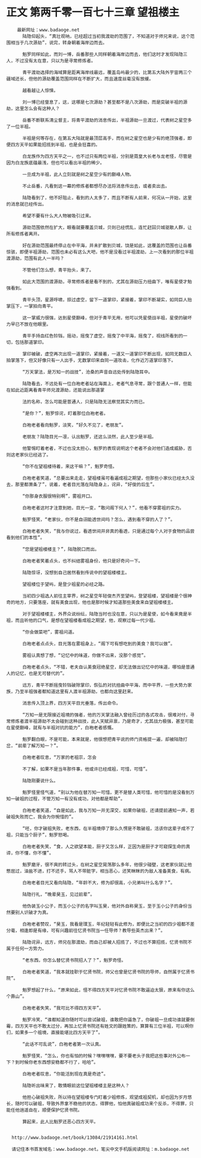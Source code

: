 # 正文 第两千零一百七十三章 望祖楼主
        最新网址：www.badaoge.net
          陆隐仰起头，“真壮观呐，已经超过当初我渡劫的范围了，不知道对于师兄来说，这个范围相当于几次源劫”，说完，转身朝着海岸边而去。
      
          魁罗同样如此，而刘一博，岳番那些人同样朝着海岸边而去，他们这时才发现陆隐三人，不过没有太在意，只以为是寻常修炼者。
      
          青平渡劫选择的海域算是距离海岸线最远，覆盖岛屿最少的，比第五大陆外宇宙两三个疆域还长，但他的源劫覆盖范围同样在不断扩大，而且速度丝毫没有放缓。
      
          越看越让人惊悚。
      
          刘一博已经窒息了，这，这哪是七次源劫？甚至都不是八次源劫，而是突破半祖的源劫，这里怎么会有这种人？
      
          岳番不断联系清尘督主，将青平渡劫的消息传出，半祖源劫一旦渡过，代表树之星空多了一位半祖。
      
          半祖是何等存在，在第五大陆就是最顶层高手，而在树之星空也是少有的绝顶强者，即便四方天平如果能招揽到半祖，也是会狂喜的。
      
          白龙族作为四方天平之一，也不过只有两位半祖，分别是霓皇大长老与龙老怪，尽管是因为白龙族底蕴最浅，但也可以看出半祖的稀少。
      
          一旦成为半祖，此人立刻就是树之星空少有的巅峰人物。
      
          不止岳番，凡看到这一幕的修炼者都想尽办法将消息传出去，或者卖出去。
      
          陆隐看到了，他不好阻止，看到的人太多了，而且不断有人前来，何况从一开始，这里的消息就已经传出。
      
          希望不要有什么大人物被吸引过来。
      
          源劫范围依然在扩大，眼看就要覆盖贝城，贝则已经慌乱，连忙赶回贝城驱散人群，让所有修炼者离开。
      
          好在源劫范围最终停止在中平海，并未扩散到贝城，饶是如此，这覆盖的范围也让岳番惊骇，即便半祖源劫，范围也未必有这么大吧，他不是没看过半祖渡劫，上一次看到的那位半祖渡源劫，范围有此人一半吗？
      
          不管他们怎么想，青平抬头，来了。
      
          如此大范围的渡源劫，寻常修炼者是看不到的，尤其在源劫压力扭曲下，唯有星使才勉强看到。
      
          青平头顶，星源呼啸，掠过虚空，留下一道掌印，紧接着，掌印不断凝实，如同巨人抬掌压下，一掌拍向青平。
      
          这一掌威力很强，达到星使巅峰，但对于青平无用，他可以凭星使战半祖，星使的破坏力早已不放在他眼里。
      
          青平手持血红色铃铛，摇动，摇曳了虚空，摇曳了中平海，摇曳了，视线所看到的一切，包括那道掌印。
      
          掌印被破，虚空再次出现一道掌印，紧接着，一道又一道掌印不断出现，如同无数巨人拍掌落下，但又好像只有一人出手，无数掌印来自同一道攻击，化作近万道掌印落下。
      
          “万天掌法，是万知一的战技”，沧桑的声音自远处传到陆隐耳中。
      
          陆隐看去，不远处有一位白袍老者站在海面上，老者气息寻常，跟个普通人一样，但能在如此近距离看青平师兄渡源劫，还能说出那道掌
      
          法的名称，怎么可能是普通人，只是陆隐无法察觉其实力而已。
      
          “是你？”，魁罗惊诧，盯着那位白袍老者。
      
          白袍老者看向魁罗，淡笑，“好久不见了，老朋友”。
      
          老朋友？陆隐目光一凛，认出魁罗，还这么淡然，此人至少是半祖。
      
          他警惕盯着老者，不过也没太担心，魁罗的表现说明这个老者不会对他们造成威胁，否则这老家伙已经逃了。
      
          “你不在望祖楼待着，来这干嘛？”，魁罗奇怪。
      
          白袍老者笑道，“总要出来走走，望祖楼虽可看遍成祖之期望，但那些小家伙已经太久没去，那里都萧条了”，说着，老者目光落在陆隐身上，诧异，“好俊的后生”。
      
          “你那身衣服很特别啊”，雾祖开口。
      
          白袍老者这时才注意到她，目光一变，“敢问阁下何人？”，他看不穿雾祖的实力。
      
          魁罗怪笑，“老家伙，你不是自诩能透世间吗？怎么，遇到看不穿的人了？”。
      
          白袍老者失笑，“我与你说过，看透世间并非真的看透，只是通过每个人对于食物的品尝看到他们的本性”。
      
          “您是望祖楼楼主？”，陆隐脱口而出。
      
          白袍老者笑着点头，也不纠结雾祖身份，他只是好奇问一下。
      
          陆隐惊讶，没想到自己居然看到传说中的望祖楼楼主。
      
          望祖楼位于望屿，是登少祖星的必经之路。
      
          当初四少祖选人前往主宰界，树之星空年轻俊杰齐至望屿，登望祖楼，望祖楼是个很神奇的地方，只要落座，就有美食出现，他也是那时候才知道那些美食来自望祖楼楼主。
      
          对于望祖楼楼主，外界众说纷纭，陆隐当时也没在意，只以为是星使，如今看来竟是半祖，而且听他的口气，是想在望祖楼看成祖之期望，他，观察过每一代少祖。
      
          “你会做菜吧”，雾祖问道。
      
          白袍老者点点头，目光落在雾祖身上，“阁下可有想吃到的美食？我可以做”。
      
          雾祖认真想了想，“记忆中的味道，你做不出来，没那个感觉”。
      
          白袍老者点头，“不错，老夫自认美食冠绝星空，却无法做出记忆中的味道，哪怕是普通人的记忆，也是无可替代的”。
      
          远方，青平不断摇曳铃铛破除掌印，恢弘的对抗扭曲中平海，而中平界，一些大势力家族，乃至半祖强者都知道这里有人渡半祖源劫，也都向这里赶来。
      
          消息传入顶上界，四方天平目光垂落，传出命令。
      
          “万知一是无限接近祖境的强者，他的万天掌法融入曾经历过的各式攻击，很难对付，寻常修炼者渡半祖源劫不太会碰到这种战技，此人天赋异禀，乃是奇才，尤其战力极强，甚至可能在星使巅峰，就有与半祖对抗的能力”，白袍老者感慨。
      
          魁罗翻白眼，不是可能，本来就是，他很想把青平说的师门资格提一遍，却被陆隐打岔，“前辈了解万知一？”。
      
          白袍老者叹息，“万家的老祖宗，怎会
      
          不了解，如果不是当年那件事，他或许已经成祖，可惜，可惜”。
      
          陆隐刚要说什么。
      
          魁罗怪里怪气道，“别以为他在替万知一可惜，更不是替人类可惜，他可惜的是没看到万知一破祖的过程，不管万知一有没有成功，对他都是帮助”。
      
          白袍老者笑道，“自是如此，我与万知一并无深交，如果你破祖，还请提前通知一声，若破祖失败而亡，我会为你惋惜的”。
      
          “呸，你才破祖失败，老东西，在半祖境停了那么久愣是不敢破祖，活该你这辈子成不了祖，只能当个厨子”，魁罗怒喝。
      
          白袍老者失笑，“食，人之欲望本能，厨子又怎么样，正因为是厨子才可窥探生命的真谛，你不懂，你不懂”。
      
          魁罗磨牙，很不爽的转过头，在树之星空晃荡那么多年，他很少碰壁，这老家伙就让他憋屈过，油盐不进，打不还手，骂人不带脏字，相当恶心，还笑眯眯的为敌人准备美食，有病。
      
          白袍老者目光又看向陆隐，“年龄不大，修为却很高，小兄弟叫什么名字？”。
      
          陆隐行礼，“晚辈昊玉，见过前辈”。
      
          他伪装玉小公子，而玉小公子的名字叫玉昊，他对外自称昊玉，至于玉小公子的身份当然要别人识破才为真。
      
          白袍老者赞叹，“昊玉，我看是璞玉，年纪轻轻有此修为，即便比之当初的四少祖都不差分毫，相逢即是有缘，可有兴趣前往忆贤书院当一任导师？教导些英杰出来？”。
      
          陆隐诧异，远方，师兄在那渡劫，而自己却被人招揽了，不过也不算招揽，忆贤书院不属于任何一方势力。
      
          “老东西，你怎么替忆贤书院招人了？”，魁罗奇怪。
      
          白袍老者笑道，“我本就挂职于忆贤书院，师父也曾是忆贤书院的导师，自然属于忆贤书院”。
      
          魁罗想起了什么，“原来如此，怪不得四方天平对忆贤书院不敢逼迫太狠，原来有你这么个靠山”。
      
          白袍老者失笑，“我可比不得四方天平”。
      
          魁罗冷笑，“谁都知道你随时可以尝试破祖，谁敢把你逼急了，你破祖一旦成功谁就要倒霉，四方天平也不敢太过分，再加上忆贤书院还有姓文的跟姓策的，算算有三位半祖，可以啊你们，如果多一个祖境，直接能堪比四方天平了”。
      
          “此话不可乱说”，白袍老者第一次认真。
      
          魁罗怪笑，“怎么，你也有怕的时候？嘿嘿嘿嘿，要不要老头子我把这些事对外公布一下？到时候你老东西想安稳都不行了，哈哈”。
      
          白袍老者叹息，“你能活到现在真是奇迹”。
      
          陆隐听出味来了，敢情眼前这位望祖楼楼主是这种人？
      
          他担心破祖失败，所以待在望祖楼专门盯着少祖修炼，观望成祖契机，却也因为岁月悠长，随时可以破祖，导致外界拿不稳他的状态，得罪他，怕他真破祖成功来个反杀，不得罪，只能任他逍遥自在，顺便保护忆贤书院。
      
          算起来，此人比魁罗还恶心四方天平。
      
      
      http://www.badaoge.net/book/13084/21914161.html
      
      请记住本书首发域名：www.badaoge.net。笔尖中文手机版阅读网址：m.badaoge.net
